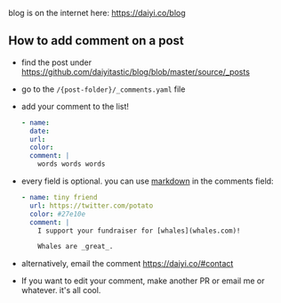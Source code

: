 blog is on the internet here: https://daiyi.co/blog

## How to add comment on a post

- find the post under https://github.com/daiyitastic/blog/blob/master/source/_posts

- go to the `/{post-folder}/_comments.yaml` file

- add your comment to the list!

  ```yaml
  - name:
    date:
    url:
    color:
    comment: |
      words words words
  ```

- every field is optional. you can use [markdown](https://daringfireball.net/projects/markdown/syntax) in the comments field:

  ```yaml
  - name: tiny friend
    url: https://twitter.com/potato
    color: #27e10e
    comment: |
      I support your fundraiser for [whales](whales.com)!

      Whales are _great_.
  ```

- alternatively, email the comment https://daiyi.co/#contact

- If you want to edit your comment, make another PR or email me or whatever. it's all cool.
